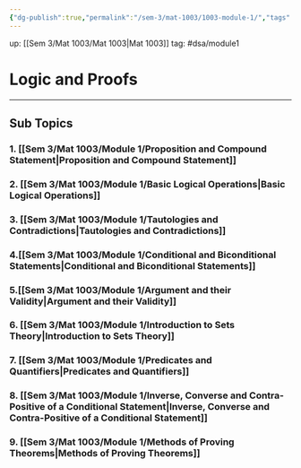 ```yaml
---
{"dg-publish":true,"permalink":"/sem-3/mat-1003/1003-module-1/","tags":"gardenEntry"}
---
```


up: [[Sem 3/Mat 1003/Mat 1003|Mat 1003]]
tag: #dsa/module1 

# Logic and Proofs
---
## Sub Topics

### 1. [[Sem 3/Mat 1003/Module 1/Proposition and Compound Statement|Proposition and Compound Statement]]
### 2. [[Sem 3/Mat 1003/Module 1/Basic Logical Operations|Basic Logical Operations]]
### 3. [[Sem 3/Mat 1003/Module 1/Tautologies and Contradictions|Tautologies and Contradictions]]
### 4.[[Sem 3/Mat 1003/Module 1/Conditional and Biconditional Statements|Conditional and Biconditional Statements]]
### 5.[[Sem 3/Mat 1003/Module 1/Argument and their Validity|Argument and their Validity]]
### 6. [[Sem 3/Mat 1003/Module 1/Introduction to Sets Theory|Introduction to Sets Theory]]
### 7. [[Sem 3/Mat 1003/Module 1/Predicates and Quantifiers|Predicates and Quantifiers]]
### 8. [[Sem 3/Mat 1003/Module 1/Inverse, Converse and Contra-Positive of a Conditional Statement|Inverse, Converse and Contra-Positive of a Conditional Statement]]
### 9. [[Sem 3/Mat 1003/Module 1/Methods of Proving Theorems|Methods of Proving Theorems]]
